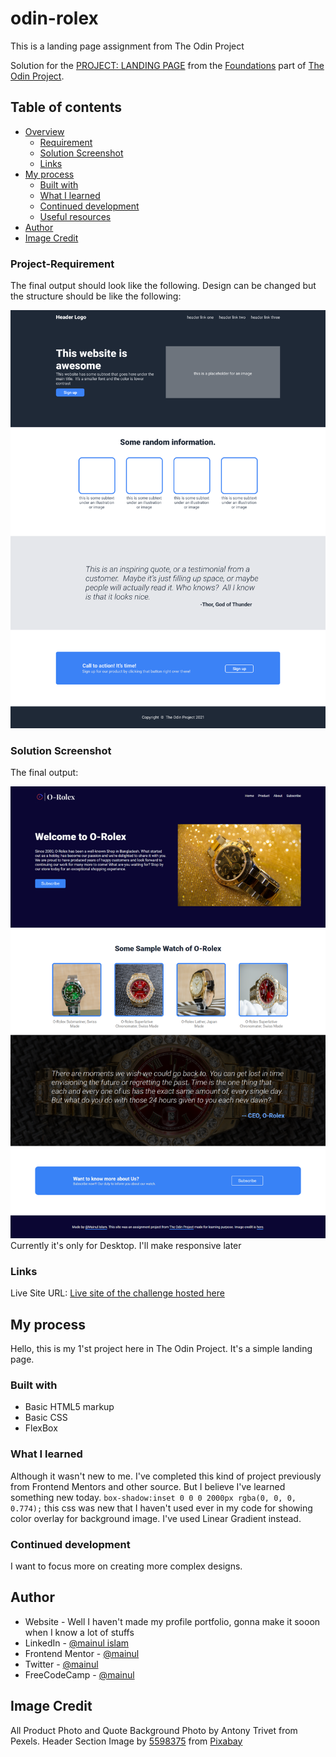 # odin-rolex
This is a landing page assignment from The Odin Project

Solution for the [PROJECT: LANDING PAGE](https://www.theodinproject.com/paths/foundations/courses/foundations/lessons/landing-page) from the [Foundations](https://www.theodinproject.com/paths/foundations/courses/foundations) part of [The Odin Project](https://www.theodinproject.com/).

## Table of contents

- [Overview](#overview)
  - [Requirement](#project-requirement)
  - [Solution Screenshot](#solution-screenshot)
  - [Links](#links)
- [My process](#my-process)
  - [Built with](#built-with)
  - [What I learned](#what-i-learned)
  - [Continued development](#continued-development)
  - [Useful resources](#useful-resources)
- [Author](#author)
- [Image Credit](#image-credit)


### Project-Requirement

The final output should look like the following. Design can be changed but the structure should be like the following:

![Requirement](image/Design/odin-project.png)


### Solution Screenshot

The final output:

![Desktop-view](image/Design/FinalOutput.png)
Currently it's only for Desktop. I'll make responsive later

### Links

Live Site URL: [Live site of the challenge hosted here](https://mainul-islam-nirob.github.io/odin-rolex/)

## My process

Hello, this is my 1'st project here in The Odin Project. It's a simple landing page. 

### Built with

- Basic HTML5 markup
- Basic CSS
- FlexBox

### What I learned

Although it wasn't new to me. I've completed this kind of project previously from Frontend Mentors and other source. But I believe I've learned something new today.
`box-shadow:inset 0 0 0 2000px rgba(0, 0, 0, 0.774);` 
this css was new that I haven't used ever in my code for showing color overlay for background image. I've used Linear Gradient instead.

### Continued development

I want to focus more on creating more complex designs.

## Author

- Website - Well I haven't made my profile portfolio, gonna make it sooon when I know a lot of stuffs
- LinkedIn - [@mainul islam](https://www.linkedin.com/in/mainul-islam-nirob/)
- Frontend Mentor - [@mainul](https://www.frontendmentor.io/profile/Mainul-Islam-Nirob)
- Twitter - [@mainul](https://twitter.com/Mainuli96601040)
- FreeCodeCamp - [@mainul](https://www.freecodecamp.org/mainul)


## Image Credit

All Product Photo and Quote Background Photo by Antony Trivet from Pexels. 
Header Section Image by <a href="https://pixabay.com/users/5598375-5598375/?utm_source=link-attribution&amp;utm_medium=referral&amp;utm_campaign=image&amp;utm_content=3005574">5598375</a> from <a href="https://pixabay.com/?utm_source=link-attribution&amp;utm_medium=referral&amp;utm_campaign=image&amp;utm_content=3005574">Pixabay</a>


